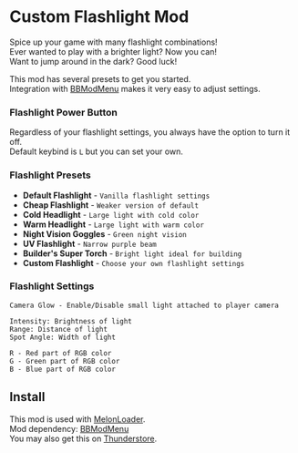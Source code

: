 # Custom Flashlight Mod
Spice up your game with many flashlight combinations!\
Ever wanted to play with a brighter light? Now you can!\
Want to jump around in the dark? Good luck!

This mod has several presets to get you started.\
Integration with [BBModMenu](https://github.com/MiaouZart/BBModMenu)
makes it very easy to adjust settings.

### Flashlight Power Button
Regardless of your flashlight settings, you always have the option to turn it off.\
Default keybind is `L` but you can set your own.

### Flashlight Presets
- **Default Flashlight** - `Vanilla flashlight settings`
- **Cheap Flashlight** - `Weaker version of default`
- **Cold Headlight** - `Large light with cold color`
- **Warm Headlight** - `Large light with warm color`
- **Night Vision Goggles** - `Green night vision`
- **UV Flashlight** - `Narrow purple beam`
- **Builder's Super Torch** - `Bright light ideal for building`
- **Custom Flashlight** - `Choose your own flashlight settings`

### Flashlight Settings
```
Camera Glow - Enable/Disable small light attached to player camera

Intensity: Brightness of light
Range: Distance of light
Spot Angle: Width of light

R - Red part of RGB color
G - Green part of RGB color
B - Blue part of RGB color
```

## Install
This mod is used with [MelonLoader](https://github.com/LavaGang/MelonLoader).\
Mod dependency: [BBModMenu](https://github.com/MiaouZart/BBModMenu)\
You may also get this on [Thunderstore](https://thunderstore.io/c/beton-brutal/p/Beton_Bros/CustomFlashlight/).
